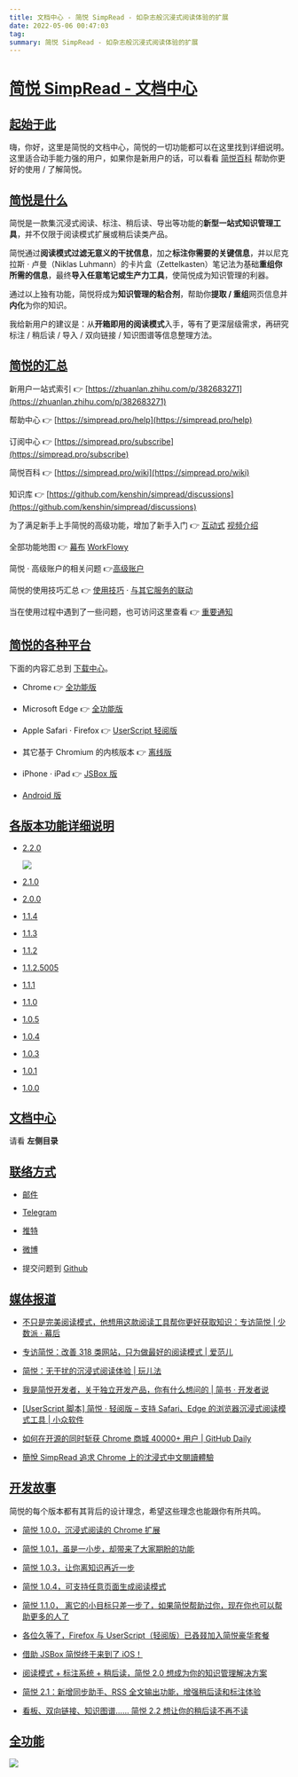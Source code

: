 ```yaml
---
title: 文档中心 - 简悦 SimpRead - 如杂志般沉浸式阅读体验的扩展
date: 2022-05-06 00:47:03
tag: 
summary: 简悦 SimpRead - 如杂志般沉浸式阅读体验的扩展
---
```

# [简悦 SimpRead - 文档中心](#/?id=%e7%ae%80%e6%82%a6-simpread-%e6%96%87%e6%a1%a3%e4%b8%ad%e5%bf%83)

## [起始于此](#/?id=%e8%b5%b7%e5%a7%8b%e4%ba%8e%e6%ad%a4)

嗨，你好，这里是简悦的文档中心，简悦的一切功能都可以在这里找到详细说明。这里适合动手能力强的用户，如果你是新用户的话，可以看看 [简悦百科](https://simpread.pro/wiki) 帮助你更好的使用 / 了解简悦。

## [简悦是什么](#/?id=%e7%ae%80%e6%82%a6%e6%98%af%e4%bb%80%e4%b9%88)

简悦是一款集沉浸式阅读、标注、稍后读、导出等功能的**新型一站式知识管理工具**，并不仅限于阅读模式扩展或稍后读类产品。

简悦通过**阅读模式过滤无意义的干扰信息**，加之**标注你需要的关键信息**，并以尼克拉斯 · 卢曼（Niklas Luhmann）的卡片盒（Zettelkasten）笔记法为基础**重组你所需的信息**，最终**导入任意笔记或生产力工具**，使简悦成为知识管理的利器。

通过以上独有功能，简悦将成为**知识管理的粘合剂**，帮助你**提取 / 重组**网页信息并**内化**为你的知识。

我给新用户的建议是：从**开箱即用的阅读模式**入手，等有了更深层级需求，再研究标注 / 稍后读 / 导入 / 双向链接 / 知识图谱等信息整理方法。

## [简悦的汇总](#/?id=%e7%ae%80%e6%82%a6%e7%9a%84%e6%b1%87%e6%80%bb)

新用户一站式索引 👉 [https://zhuanlan.zhihu.com/p/382683271](https://zhuanlan.zhihu.com/p/382683271)

帮助中心 👉 [https://simpread.pro/help](https://simpread.pro/help)

订阅中心 👉 [https://simpread.pro/subscribe](https://simpread.pro/subscribe)

简悦百科 👉 [https://simpread.pro/wiki](https://simpread.pro/wiki)

知识库 👉 [https://github.com/kenshin/simpread/discussions](https://github.com/kenshin/simpread/discussions)

为了满足新手上手简悦的高级功能，增加了新手入门 👉 [互动式](http://ksria.com/simpread/guide/) [视频介绍](https://www.bilibili.com/video/BV1JA411L7Ev)

全部功能地图 👉 [幕布](https://mubu.com/doc/iv7u8E_7gp#m) [WorkFlowy](https://workflowy.com/s/22/iDn82ReW7Neki2oW)

简悦 · 高级账户的相关问题 👉[高级账户]([https://github.com/Kenshin/simpread/discussions/categories/高级账户)

简悦的使用技巧汇总 👉 [使用技巧](https://github.com/Kenshin/simpread/discussions/categories/使用技巧) · [与其它服务的联动](https://github.com/Kenshin/simpread/discussions/categories/服务)

当在使用过程中遇到了一些问题，也可访问这里查看 👉 [重要通知](https://github.com/Kenshin/simpread/discussions/categories/重要通知)

## [简悦的各种平台](#/?id=%e7%ae%80%e6%82%a6%e7%9a%84%e5%90%84%e7%a7%8d%e5%b9%b3%e5%8f%b0)

下面的内容汇总到 [下载中心](#/Download)。

*   Chrome 👉 [全功能版](https://chrome.google.com/webstore/detail/simpread-reader-view/ijllcpnolfcooahcekpamkbidhejabll)
    
*   Microsoft Edge 👉 [全功能版](https://microsoftedge.microsoft.com/addons/detail/clgdhlhfiocphghdkdbgdlmfaafccfmc)
    
*   Apple Safari · Firefox 👉 [UserScript 轻阅版](http://ksria.com/simpread/#lite)
    
*   其它基于 Chromium 的内核版本 👉 [离线版](http://ksria.com/simpread/#downloads)
    
*   iPhone · iPad 👉 [JSBox 版](#/JSBox)
    
*   [Android 版](#/Android)
    

## [各版本功能详细说明](#/?id=%e5%90%84%e7%89%88%e6%9c%ac%e5%8a%9f%e8%83%bd%e8%af%a6%e7%bb%86%e8%af%b4%e6%98%8e)

*   [2.2.0](http://ksria.com/simpread/welcome/version_2.2.0.html)
    
    ![](https://s1.ax1x.com/2020/08/20/d8MxL8.png)
    
*   [2.1.0](http://ksria.com/simpread/welcome/version_2.1.0.html)
    
*   [2.0.0](http://ksria.com/simpread/welcome/version_2.0.0.html)
    
*   [1.1.4](http://ksria.com/simpread/welcome/version_1.1.4.html)
    
*   [1.1.3](http://ksria.com/simpread/welcome/version_1.1.3.html)
    
*   [1.1.2](http://ksria.com/simpread/welcome/version_1.1.2.html)
    
*   [1.1.2.5005](http://ksria.com/simpread/welcome/version_1.1.2.5005.html)
    
*   [1.1.1](http://ksria.com/simpread/welcome/version_1.1.1html)
    
*   [1.1.0](http://ksria.com/simpread/welcome/version_1.1.0.html)
    
*   [1.0.5](http://ksria.com/simpread/welcome/version_1.0.5.html)
    
*   [1.0.4](http://ksria.com/simpread/welcome/version_1.0.4.html)
    
*   [1.0.3](http://ksria.com/simpread/changelog.html#1.0.3)
    
*   [1.0.1](http://ksria.com/simpread/changelog.html#1.0.1)
    
*   [1.0.0](http://ksria.com/simpread/changelog.html#1.0.0)
    

## [文档中心](#/?id=%e6%96%87%e6%a1%a3%e4%b8%ad%e5%bf%83)

请看 **左侧目录**

## [联络方式](#/?id=%e8%81%94%e7%bb%9c%e6%96%b9%e5%bc%8f)

*   [邮件](#/kenshin@ksria.com)
    
*   [Telegram](https://t.me/simpread)
    
*   [推特](https://twitter.com/wanglei001)
    
*   [微博](http://weibo.com/23784148)
    
*   提交问题到 [Github](https://github.com/Kenshin/simpread/issues/new)
    

## [媒体报道](#/?id=%e5%aa%92%e4%bd%93%e6%8a%a5%e9%81%93)

*   [不只是完美阅读模式，他想用这款阅读工具帮你更好获取知识：专访简悦 | 少数派 · 幕后](https://sspai.com/post/52492)
    
*   [专访简悦：改善 318 类网站，只为做最好的阅读模式 | 爱范儿](https://www.ifanr.com/app/1240289)
    
*   [简悦：无干扰的沉浸式阅读体验 | 玩儿法](https://www.waerfa.com/simpread-review)
    
*   [我是简悦开发者，关于独立开发产品，你有什么想问的 | 简书 · 开发者说](https://www.jianshu.com/p/d09d266de39e)
    
*   [[UserScript 脚本] 简悦 · 轻阅版 – 支持 Safari、Edge 的浏览器沉浸式阅读模式工具 | 小众软件](https://www.appinn.com/simpread-lite/)
    
*   [如何在开源的同时斩获 Chrome 商城 40000+ 用户 | GitHub Daily](https://zhuanlan.zhihu.com/p/60222691)
    
*   [簡悅 SimpRead 追求 Chrome 上的沈浸式中文閱讀體驗](https://www.playpcesor.com/2017/06/simpread-chrome.html)
    

## [开发故事](#/?id=%e5%bc%80%e5%8f%91%e6%95%85%e4%ba%8b)

简悦的每个版本都有其背后的设计理念，希望这些理念也能跟你有所共鸣。

*   [简悦 1.0.0，沉浸式阅读的 Chrome 扩展](https://sspai.com/post/39491)
    
*   [简悦 1.0.1，虽是一小步，却带来了大家期盼的功能](https://sspai.com/post/39831)
    
*   [简悦 1.0.3，让你离知识再近一步](https://sspai.com/post/40754)
    
*   [简悦 1.0.4，可支持任意页面生成阅读模式](https://sspai.com/post/41454)
    
*   [简悦 1.1.0， 离它的小目标只差一步了，如果简悦帮助过你，现在你也可以帮助更多的人了](http://kenshin.wang/blog/#/posts/8)
    
*   [各位久等了，Firefox 与 UserScript（轻阅版）已叒叕加入简悦豪华套餐](http://kenshin.wang/blog/#/posts/10)
    
*   [借助 JSBox 简悦终于来到了 iOS！](http://kenshin.wang/blog/#/posts/11)
    
*   [阅读模式 + 标注系统 + 稍后读，简悦 2.0 想成为你的知识管理解决方案](https://sspai.com/post/61996)
    
*   [简悦 2.1：新增同步助手、RSS 全文输出功能，增强稍后读和标注体验](https://sspai.com/post/63717)
    
*   [看板、双向链接、知识图谱…… 简悦 2.2 想让你的稍后读不再不读](https://sspai.com/post/67074)
    

## [全功能](#/?id=%e5%85%a8%e5%8a%9f%e8%83%bd)

![](http://sr.ksria.cn/feature%202.1.0.png)